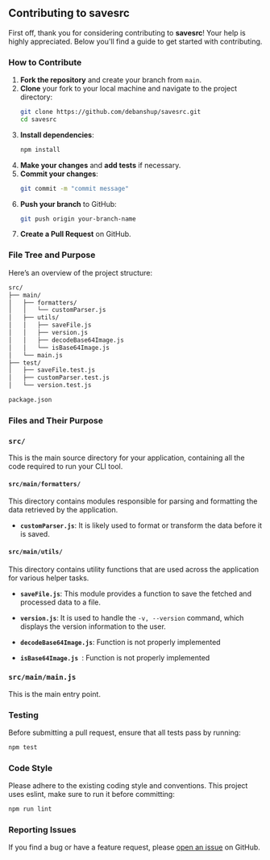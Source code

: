## Contributing to savesrc

First off, thank you for considering contributing to **savesrc**! Your help is highly appreciated. Below you'll find a guide to get started with contributing.

### How to Contribute

1. **Fork the repository** and create your branch from `main`.
2. **Clone** your fork to your local machine and navigate to the project directory:
    ```bash
    git clone https://github.com/debanshup/savesrc.git
    cd savesrc
    ```
3. **Install dependencies**:
    ```bash
    npm install
    ```
4. **Make your changes** and **add tests** if necessary.
5. **Commit your changes**:
    ```bash
    git commit -m "commit message"
    ```
6. **Push your branch** to GitHub:
    ```bash
    git push origin your-branch-name
    ```
7. **Create a Pull Request** on GitHub.

### File Tree and Purpose

Here’s an overview of the project structure:

```bash
src/
├── main/
│   ├── formatters/
│   │   └── customParser.js
│   ├── utils/
│   │   ├── saveFile.js
│   │   ├── version.js
│   │   ├── decodeBase64Image.js
│   │   └── isBase64Image.js
│   └── main.js
├── test/
│   ├── saveFile.test.js
│   ├── customParser.test.js
│   └── version.test.js

package.json
```

### Files and Their Purpose

### `src/`

This is the main source directory for your application, containing all the code required to run your CLI tool.

#### `src/main/formatters/`

This directory contains modules responsible for parsing and formatting the data retrieved by the application.

-   **`customParser.js`**:
    It is likely used to format or transform the data before it is saved.

#### `src/main/utils/`

This directory contains utility functions that are used across the application for various helper tasks.

-   **`saveFile.js`**:
    This module provides a function to save the fetched and processed data to a file.

-   **`version.js`**:
    It is used to handle the `-v, --version` command, which displays the version information to the user.

-   **`decodeBase64Image.js`**:
    Function is not properly implemented
    
-   **`isBase64Image.js `**:
    Function is not properly implemented

### `src/main/main.js`

This is the main entry point.

### Testing

Before submitting a pull request, ensure that all tests pass by running:

```bash
npm test
```

### Code Style

Please adhere to the existing coding style and conventions. This project uses eslint, make sure to run it before committing:

```bash
npm run lint
```

### Reporting Issues

If you find a bug or have a feature request, please [open an issue](https://github.com/debanshup/savesrc/issues) on GitHub.
